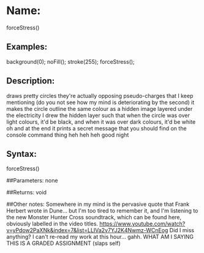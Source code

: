 # Name:
forceStress()

## Examples:
background(0);
noFill();
stroke(255);
forceStress();

## Description:
draws pretty circles
they're actually opposing pseudo-charges that I keep mentioning
(do you not see how my mind is deteriorating by the second)
it makes the circle outline the same colour as a hidden image layered under the electricity
I drew the hidden layer such that when the circle was over light colours, it'd be black,
and when it was over dark colours, it'd be white
oh and at the end it prints a secret message that you should find on the console command thing
heh heh heh
good night

## Syntax:
forceStress()

##Parameters: 
none

##Returns:
void

##Other notes:
Somewhere in my mind is the pervasive quote that Frank Herbert wrote in Dune...
but I'm too tired to remember it, and I'm listening to the new Monster Hunter Cross
soundtrack, which can be found here, obviously labelled in the video titles.
https://www.youtube.com/watch?v=yPdow2PaXNk&index=7&list=LLIVa2v7YJ2K4Nwmz-WCnEog
Did I miss anything? I can't re-read my work at this hour... gahh.
WHAT AM I SAYING THIS IS A GRADED ASSIGNMENT (slaps self)
